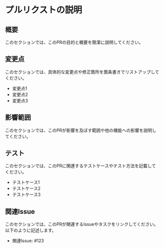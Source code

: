 # プルリクストの説明

## 概要

このセクションでは、このPRの目的と概要を簡潔に説明してください。

## 変更点

このセクションでは、具体的な変更点や修正箇所を箇条書きでリストアップしてください。

- 変更点1
- 変更点2
- 変更点3

## 影響範囲

このセクションでは、このPRが影響を及ぼす範囲や他の機能への影響を説明してください。

## テスト

このセクションでは、このPRに関連するテストケースやテスト方法を記載してください。

- テストケース1
- テストケース2
- テストケース3

## 関連Issue

このセクションでは、このPRが関連するIssueやタスクをリンクしてください。以下のように記述します。

- 関連Issue: #123